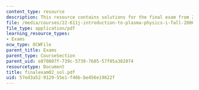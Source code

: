 ```yaml
---
content_type: resource
description: This resource contains solutions for the final exam from 2002.
file: /media/courses/22-611j-introduction-to-plasma-physics-i-fall-2006/57ed3a52912955e1f46bbe456e19622f_finalexam02_sol.pdf
file_type: application/pdf
learning_resource_types:
- Exams
ocw_type: OCWFile
parent_title: Exams
parent_type: CourseSection
parent_uid: e870807f-739c-5739-7605-57f05a382074
resourcetype: Document
title: finalexam02_sol.pdf
uid: 57ed3a52-9129-55e1-f46b-be456e19622f
---
```

